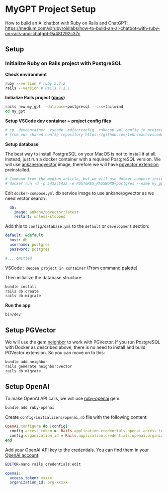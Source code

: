 # MyGPT Project Setup

How to build an AI chatbot with Ruby on Rails and ChatGPT: https://medium.com/@rubyroidlabs/how-to-build-an-ai-chatbot-with-ruby-on-rails-and-chatgpt-9a48f292c37c

## Setup

### Initialize Ruby on Rails project with PostgreSQL

**Check environment**

```bash
ruby --version # ruby 3.2.2
rails --version # Rails 7.1.1
```

**Initialize Rails project ([docs](https://guides.rubyonrails.org/getting_started.html))**

```bash
rails new my_gpt --database=postgresql --css=tailwind
cd my_gpt
```

**Setup VSCode dev container + project config files**

```bash
# cp .devcontainer .vscode .editorconfig .rubocop.yml config in project
# from our shared config repository https://github.com/tekncoach/vscode-ruby-dev-container
```

**Setup database**

The best way to install PostgreSQL on your MacOS is not to install it at all.
Instead, just run a docker container with a required PostgreSQL version. We will use [ankane/pgvector](https://hub.docker.com/r/ankane/pgvector/tags) image, therefore we will have [pgvector extension](https://github.com/pgvector/pgvector#docker) preinstalled.

```bash
# Command from the medium article, but we will use docker-compose instead to run everything inside a dev container
# docker run -d -p 5432:5432 -e POSTGRES_PASSWORD=postgres --name my_gpt_postgres ankane/pgvector
```

Edit `docker-compose.yml` db service image to use ankane/pgvector as we need vector search :
```yaml
  db:
    image: ankane/pgvector:latest
    restart: unless-stopped
```

Add this to `config/database.yml` to the `default` or `development` section:
```yaml
default: &default
  host: db
  username: postgres
  password: postgres

#... omitted
```

VSCode : `Reopen project in container` (From command palette)

Then initialize the database structure:
```bash
bundle install
rails db:create
rails db:migrate
```

**Run the app**
```bash
bin/dev
```

## Setup PGVector

We will use the gem [neighbor](https://github.com/ankane/neighbor) to work with PGVector. If you run PostgreSQL with Docker as described above, there is no need to install and build PGVector extension. So you can move on to this:

```bash
bundle add neighbor
rails generate neighbor:vector
rails db:migrate
```

## Setup OpenAI

To make OpenAI API calls, we will use [ruby-openai](https://github.com/alexrudall/ruby-openai) gem.

```bash
bundle add ruby-openai
```

Create `config/initializers/openai.rb` file with the following content:

```ruby
OpenAI.configure do |config|
  config.access_token =  Rails.application.credentials.openai.access_token
  config.organization_id = Rails.application.credentials.openai.organization_id
end
```

Add your OpenAI API key to the credentials. You can find them in your [OpenAI account](https://platform.openai.com/account/api-keys).

```bash
EDITOR=nano rails credentials:edit
```

```yaml
openai:
  access_token: xxxxx
  organization_id: org-xxxxx
```
